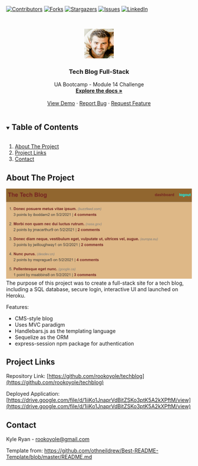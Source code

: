 <!--
*** Thanks for checking out the Best-README-Template. If you have a suggestion
*** that would make this better, please fork the repo and create a pull request
*** or simply open an issue with the tag "enhancement".
*** Thanks again! Now go create something AMAZING! :D
***
***
***
*** To avoid retyping too much info. Do a search and replace for the following:
*** github_username, repo_name, twitter_handle, email, project_title, project_description
-->



<!-- PROJECT SHIELDS -->
<!--
*** I'm using markdown "reference style" links for readability.
*** Reference links are enclosed in brackets [ ] instead of parentheses ( ).
*** See the bottom of this document for the declaration of the reference variables
*** for contributors-url, forks-url, etc. This is an optional, concise syntax you may use.
*** https://www.markdownguide.org/basic-syntax/#reference-style-links
-->
[![Contributors][contributors-shield]][contributors-url]
[![Forks][forks-shield]][forks-url]
[![Stargazers][stars-shield]][stars-url]
[![Issues][issues-shield]][issues-url]
[![LinkedIn][linkedin-shield]][linkedin-url]



<!-- PROJECT LOGO -->
<br />
<p align="center">
  <a href="https://github.com/rookoyole/techblog">
    <img src="./assets/images/Profile-Pic.jpg" alt="Logo" width="80" height="80">
  </a>

  <h3 align="center">Tech Blog Full-Stack</h3>

  <p align="center">
    UA Bootcamp - Module 14 Challenge
        <br />
        <a href="https://github.com/rookoyole/techblog"><strong>Explore the docs »</strong></a>
        <br />
        <br />
        <a href="https://github.com/rookoyole/techblog">View Demo</a>
        ·
        <a href="https://github.com/rookoyole/techblog/issues">Report Bug</a>
        ·
        <a href="https://github.com/rookoyole/techblog/issues">Request Feature</a>
  </p>
</p>



<!-- TABLE OF CONTENTS -->
<details open="open">
  <summary><h2 style="display: inline-block">Table of Contents</h2></summary>
  <ol>
    <li><a href="#about-the-project">About The Project</a></li>
    <li><a href="#project-links">Project Links</a></li>
    <li><a href="#contact">Contact</a></li>
  </ol>
</details>



<!-- ABOUT THE PROJECT -->
## About The Project

[![Product Name Screen Shot][product-screenshot]](assets/images/screenshot.png)
<br />
The purpose of this project was to create a full-stack site for a tech blog, including a SQL database, secure login, interactive UI and launched on Heroku.

Features:
* CMS-style blog
* Uses MVC paradigm
* Handlebars.js as the templating language
* Sequelize as the ORM
* express-session npm package for authentication

<!-- PROJECT LINKS -->
## Project Links

Repository Link: [https://github.com/rookoyole/techblog](https://github.com/rookoyole/techblog)

Deployed Application: [https://drive.google.com/file/d/1iiKo1JnaprVdBitZSKo3ptK5A2kXPftM/view](https://drive.google.com/file/d/1iiKo1JnaprVdBitZSKo3ptK5A2kXPftM/view)

<!-- CONTACT -->
## Contact

Kyle Ryan - rookoyole@gmail.com

Template from: https://github.com/othneildrew/Best-README-Template/blob/master/README.md

<!-- MARKDOWN LINKS & IMAGES -->
<!-- https://www.markdownguide.org/basic-syntax/#reference-style-links -->
[contributors-shield]: https://img.shields.io/github/contributors/rookoyole/techblog.svg?style=for-the-badge
[contributors-url]: https://github.com/rookoyole/techblog/graphs/contributors
[forks-shield]: https://img.shields.io/github/forks/rookoyole/techblog.svg?style=for-the-badge
[forks-url]: https://github.com/rookoyole/techblog/network/members
[stars-shield]: https://img.shields.io/github/stars/rookoyole/techblog.svg?style=for-the-badge
[stars-url]: https://github.com/rookoyole/techblog/stargazers
[issues-shield]: https://img.shields.io/github/issues/rookoyole/techblog.svg?style=for-the-badge
[issues-url]: https://github.com/rookoyole/techblog/issues
[linkedin-shield]: https://img.shields.io/badge/-LinkedIn-black.svg?style=for-the-badge&logo=linkedin&colorB=555
[linkedin-url]: www.linkedin.com/in/kyle-ryan-5b526023
[product-screenshot]: assets/images/screenshot.png